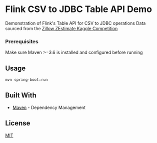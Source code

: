# Flink CSV to JDBC Table API Demo
Demonstration of Flink's Table API for CSV to JDBC operations
Data sourced from the [Zillow ZEstimate Kaggle Competition](https://www.kaggle.com/c/zillow-prize-1/data)

### Prerequisites
Make sure Maven >=3.6 is installed and configured before running

## Usage
```bash
mvn spring-boot:run
```

## Built With
* [Maven](https://maven.apache.org/) - Dependency Management

## License
[MIT](https://choosealicense.com/licenses/mit/)
